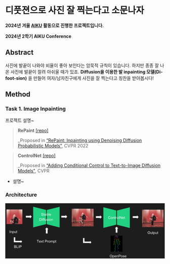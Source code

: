 # 디풋젼으로 사진 잘 찍는다고 소문나자

**2024년 겨울 [AIKU](https://github.com/AIKU-Official) 활동으로 진행한 프로젝트입니다.**

**2024년 2학기 AIKU Conference**

## Abstract

사진에 발끝이 나와야 비율이 좋아 보인다는 암묵적 규칙이 있습니다. 하지만 종종 잘 나온 사진에 발끝이 잘려 아쉬울 때가 있죠. **Diffusion을 이용한 발 inpainting 모델(Di-foot-sion)** 을 만들어 여자/남자친구에게 사진을 잘 찍는다고 칭찬을 받아봅시다!

## Method

### Task 1. Image Inpainting

프로젝트 설명~

> **RePaint** [[repo]](https://github.com/andreas128/RePaint)
>
> _Proposed in [“RePaint: Inpainting using Denoising Diffusion Probabilistic Models”](https://arxiv.org/abs/2201.09865),
> CVPR 2022

> **ControlNet** [[repo]](https://github.com/lllyasviel/ControlNet)
>
> _Proposed in [“Adding Conditional Control to Text-to-Image Diffusion Models"](https://arxiv.org/abs/2302.05543),
> CVPR

- 설명~

### Architecture
<p align="center">
    <img src="./image/architecture.png">
</p>
